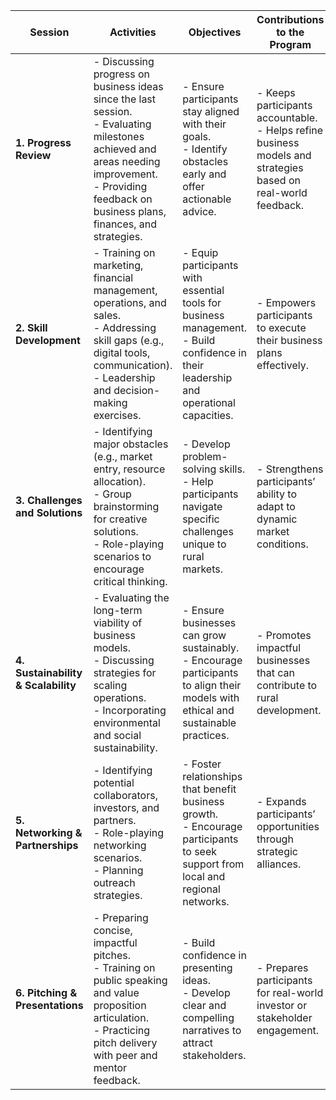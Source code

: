 | **Session**                  | **Activities**                                                                                                                                                                                | **Objectives**                                                                                                                                                                       | **Contributions to the Program**                                                                                  |
|-------------------------------|---------------------------------------------------------------------------------------------------------------------------------------------------------------------------------------------|--------------------------------------------------------------------------------------------------------------------------------------------------------------------------------------|-------------------------------------------------------------------------------------------------------------------|
| **1. Progress Review**        | - Discussing progress on business ideas since the last session. <br> - Evaluating milestones achieved and areas needing improvement. <br> - Providing feedback on business plans, finances, and strategies. | - Ensure participants stay aligned with their goals. <br> - Identify obstacles early and offer actionable advice.                                                                   | - Keeps participants accountable. <br> - Helps refine business models and strategies based on real-world feedback. |
| **2. Skill Development**      | - Training on marketing, financial management, operations, and sales. <br> - Addressing skill gaps (e.g., digital tools, communication). <br> - Leadership and decision-making exercises.     | - Equip participants with essential tools for business management. <br> - Build confidence in their leadership and operational capacities.                                           | - Empowers participants to execute their business plans effectively.                                              |
| **3. Challenges and Solutions** | - Identifying major obstacles (e.g., market entry, resource allocation). <br> - Group brainstorming for creative solutions. <br> - Role-playing scenarios to encourage critical thinking. | - Develop problem-solving skills. <br> - Help participants navigate specific challenges unique to rural markets.                                                                     | - Strengthens participants’ ability to adapt to dynamic market conditions.                                        |
| **4. Sustainability & Scalability** | - Evaluating the long-term viability of business models. <br> - Discussing strategies for scaling operations. <br> - Incorporating environmental and social sustainability.           | - Ensure businesses can grow sustainably. <br> - Encourage participants to align their models with ethical and sustainable practices.                                                | - Promotes impactful businesses that can contribute to rural development.                                         |
| **5. Networking & Partnerships** | - Identifying potential collaborators, investors, and partners. <br> - Role-playing networking scenarios. <br> - Planning outreach strategies.                                             | - Foster relationships that benefit business growth. <br> - Encourage participants to seek support from local and regional networks.                                                | - Expands participants’ opportunities through strategic alliances.                                                |
| **6. Pitching & Presentations** | - Preparing concise, impactful pitches. <br> - Training on public speaking and value proposition articulation. <br> - Practicing pitch delivery with peer and mentor feedback.             | - Build confidence in presenting ideas. <br> - Develop clear and compelling narratives to attract stakeholders.                                                                      | - Prepares participants for real-world investor or stakeholder engagement.                                        |

